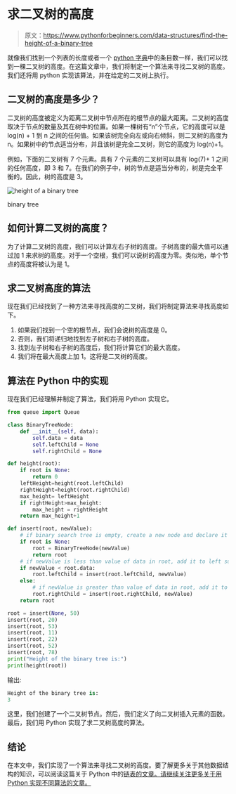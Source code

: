 # 求二叉树的高度

> 原文：<https://www.pythonforbeginners.com/data-structures/find-the-height-of-a-binary-tree>

就像我们找到一个列表的长度或者一个 [python 字典](https://www.pythonforbeginners.com/dictionary/how-to-use-dictionaries-in-python/)中的条目数一样，我们可以找到一棵二叉树的高度。在这篇文章中，我们将制定一个算法来寻找二叉树的高度。我们还将用 python 实现该算法，并在给定的二叉树上执行。

## 二叉树的高度是多少？

二叉树的高度被定义为距离二叉树中节点所在的根节点的最大距离。二叉树的高度取决于节点的数量及其在树中的位置。如果一棵树有“n”个节点，它的高度可以是 log(n) + 1 到 n 之间的任何值。如果该树完全向左或向右倾斜，则二叉树的高度为 n。如果树中的节点适当分布，并且该树是完全二叉树，则它的高度为 log(n)+1。

例如，下面的二叉树有 7 个元素。具有 7 个元素的二叉树可以具有 log(7)+ 1 之间的任何高度，即 3 和 7。在我们的例子中，树的节点是适当分布的，树是完全平衡的。因此，树的高度是 3。

![height of a binary tree ](img/84fb334697b8bf226b768ca3d2373899.png)



binary tree

## 如何计算二叉树的高度？

为了计算二叉树的高度，我们可以计算左右子树的高度。子树高度的最大值可以通过加 1 来求树的高度。对于一个空根，我们可以说树的高度为零。类似地，单个节点的高度将被认为是 1。

## 求二叉树高度的算法

现在我们已经找到了一种方法来寻找高度的二叉树，我们将制定算法来寻找高度如下。

1.  如果我们找到一个空的根节点，我们会说树的高度是 0。
2.  否则，我们将递归地找到左子树和右子树的高度。
3.  找到左子树和右子树的高度后，我们将计算它们的最大高度。
4.  我们将在最大高度上加 1。这将是二叉树的高度。

## 算法在 Python 中的实现

现在我们已经理解并制定了算法，我们将用 Python 实现它。

```py
from queue import Queue

class BinaryTreeNode:
    def __init__(self, data):
        self.data = data
        self.leftChild = None
        self.rightChild = None

def height(root):
    if root is None:
        return 0
    leftHeight=height(root.leftChild)
    rightHeight=height(root.rightChild)
    max_height= leftHeight
    if rightHeight>max_height:
        max_height = rightHeight
    return max_height+1

def insert(root, newValue):
    # if binary search tree is empty, create a new node and declare it as root
    if root is None:
        root = BinaryTreeNode(newValue)
        return root
    # if newValue is less than value of data in root, add it to left subtree and proceed recursively
    if newValue < root.data:
        root.leftChild = insert(root.leftChild, newValue)
    else:
        # if newValue is greater than value of data in root, add it to right subtree and proceed recursively
        root.rightChild = insert(root.rightChild, newValue)
    return root

root = insert(None, 50)
insert(root, 20)
insert(root, 53)
insert(root, 11)
insert(root, 22)
insert(root, 52)
insert(root, 78)
print("Height of the binary tree is:")
print(height(root)) 
```

输出:

```py
Height of the binary tree is:
3
```

这里，我们创建了一个二叉树节点。然后，我们定义了向二叉树插入元素的函数。最后，我们用 Python 实现了求二叉树高度的算法。

## 结论

在本文中，我们实现了一个算法来寻找二叉树的高度。要了解更多关于其他数据结构的知识，可以阅读这篇关于 Python 中的[链表的文章。请继续关注更多关于用 Python 实现不同算法的文章。](https://www.pythonforbeginners.com/lists/linked-list-in-python)